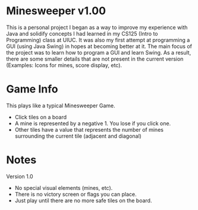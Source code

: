Minesweeper v1.00
=================
This is a personal project I began as a way to improve my experience with Java and solidify concepts I had learned in my CS125 (Intro to Programming) class at UIUC. It was also my first attempt at programming a GUI (using Java Swing) in hopes at becoming better at it. The main focus of the project was to learn how to program a GUI and learn Swing. As a result, there are some smaller details that are not present in the current version (Examples: Icons for mines, score display, etc).

Game Info
=========
This plays like a typical Minesweeper Game.

- Click tiles on a board
- A mine is represented by a negative 1. You lose if you click one.
- Other tiles have a value that represents the number of mines surrounding the current tile (adjacent and diagonal)

Notes
=====
Version 1.0
- No special visual elements (mines, etc).
- There is no victory screen or flags you can place.
- Just play until there are no more safe tiles on the board.
